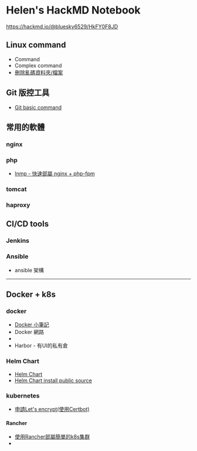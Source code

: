 Helen's HackMD Notebook
===

https://hackmd.io/@bluesky6529/HkFY0F8JD

Linux command
---
- Command
- Complex command
- [刪除亂碼資料夾/檔案](/hV7ngFzXTJCFzjYTec-1yw)

Git 版控工具
---
- [Git basic command](/3N26DIWsR121Avv5UYQwrQ)



常用的軟體
---
### nginx
### php
- [lnmp - 快速部屬 nginx + php-fpm](/H4fdDX1bS5WqmgJIJQ1pIA)
### tomcat
### haproxy

CI/CD tools
---
### Jenkins
### Ansible
- ansible 架構
---
Docker + k8s 
---
### docker
- [Docker 小筆記](/v265hmVaT0eqw231DYgJ-g)
- Docker 網路
- 
- Harbor - 有UI的私有倉

### Helm Chart
- [Helm Chart](/EEJYaqUHSziDTOrl7rjmMQ)
- [Helm Chart install public source](/JSOFPsD3RW63Z1VMfz4yEA)

### kubernetes
- [申請Let's encrypt(使用Certbot)](/1rQr-WhbRbS1RYRca0-QoA)

#### Rancher
- [使用Rancher部屬簡單的k8s集群](/K7w0KIOxTDuJu1DgbUP_yA)
- 